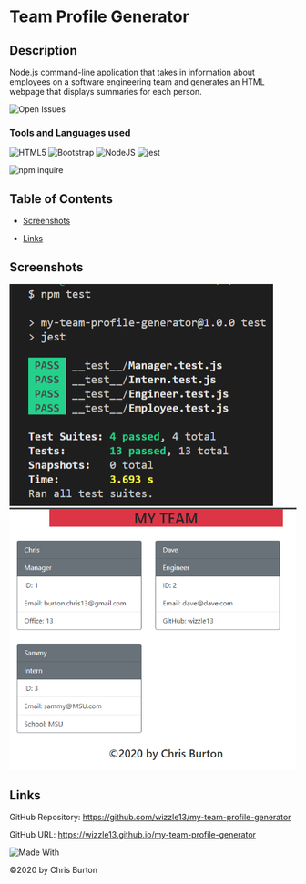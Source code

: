  # Team Profile Generator
    
  ## Description
  Node.js command-line application that takes in information about employees on a software engineering team and generates an HTML webpage that displays summaries for each person.

![Open Issues](https://img.shields.io/github/issues-raw/wizzle13/my-team-profile-generator?style=plastic)

  ### Tools and Languages used
  ![HTML5](https://img.shields.io/badge/HTML5-E34F26?style=plastic&logo=html5&logoColor=white)
  ![Bootstrap](https://img.shields.io/badge/Bootstrap-563D7C?plastic&logo=bootstrap&logoColor=white)
  ![NodeJS](https://img.shields.io/badge/Node.js-43853D?style=plastic&logo=node.js&logoColor=white)
  ![jest](https://img.shields.io/badge/Jest-323330?style=plastic&logo=Jest&logoColor=white)

  ![npm inquire](https://img.shields.io/npm/v/inquire?label=inquire&style=plastic)
  
  ## Table of Contents
  
  
  - [Screenshots](#screenshots)
  
  
  - [Links](#links)
  
  


  

  ## Screenshots
  <img src = "./screenshots/passing-tests.png">

  <img src = "./screenshots/mock-output.png">

  

  

  ## Links
  GitHub Repository: https://github.com/wizzle13/my-team-profile-generator

  GitHub URL: https://wizzle13.github.io/my-team-profile-generator


![Made With](https://img.shields.io/badge/Made%20with-Ultimate%20README%20Generator-blue?style=plastic)

  &copy;2020 by Chris Burton
